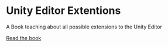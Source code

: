 # Unity Editor Extentions
A Book teaching about all possible extensions to the Unity Editor

[Read the book](http://pixelpirate.github.io/UnityEditorExtentionsBook)